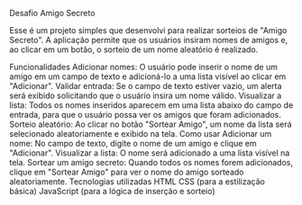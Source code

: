 Desafio Amigo Secreto

Esse é um projeto simples que desenvolvi para realizar sorteios de "Amigo Secreto". A aplicação permite que os usuários insiram nomes de amigos e, ao clicar em um botão, o sorteio de um nome aleatório é realizado.

Funcionalidades
Adicionar nomes: O usuário pode inserir o nome de um amigo em um campo de texto e adicioná-lo a uma lista visível ao clicar em "Adicionar".
Validar entrada: Se o campo de texto estiver vazio, um alerta será exibido solicitando que o usuário insira um nome válido.
Visualizar a lista: Todos os nomes inseridos aparecem em uma lista abaixo do campo de entrada, para que o usuário possa ver os amigos que foram adicionados.
Sorteio aleatório: Ao clicar no botão "Sortear Amigo", um nome da lista será selecionado aleatoriamente e exibido na tela.
Como usar
Adicionar um nome: No campo de texto, digite o nome de um amigo e clique em "Adicionar".
Visualizar a lista: O nome será adicionado a uma lista visível na tela.
Sortear um amigo secreto: Quando todos os nomes forem adicionados, clique em "Sortear Amigo" para ver o nome do amigo sorteado aleatoriamente.
Tecnologias utilizadas
HTML
CSS (para a estilização básica)
JavaScript (para a lógica de inserção e sorteio)
